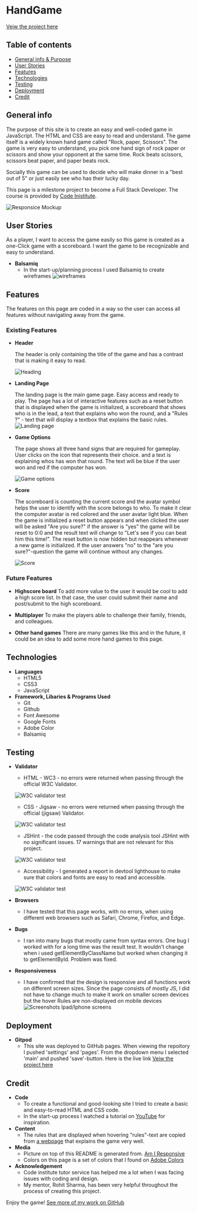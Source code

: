 # HandGame

[Veiw the project here](https://linushf.github.io/HandGame/)

## Table of contents
* [General info & Purpose](#general-info)
* [User Stories](#user-stories)
* [Features](#features)
* [Technologies](#technologies)
* [Testing](#testing)
* [Deployment](#deployment)
* [Credit](#credit)


## General info

The purpose of this site is to create an easy and well-coded game in JavaScript. The HTML and CSS are easy to read and understand. The game itself is a widely known hand game called "Rock, paper, Scissors". The game is very easy to understand, you pick one hand sign of rock paper or scissors and show your opponent at the same time. Rock beats scissors, scissors beat paper, and paper beats rock.

Socially this game can be used to decide who will make dinner in a "best out of 5" or just easily see who has their lucky day. 

This page is a milestone project to become a Full Stack Developer. The course is provided by [Code Inistitute](https://codeinstitute.net/).

![Responsice Mockup](docs/screenshot/amiresp.png "Resonsive mockup picture")

## User Stories

As a player, I want to access the game easily so this game is created as a one-Click game with a scoreboard. I want the game to be recognizable and easy to understand. 

- __Balsamiq__
    - In the start-up/planning process I used Balsamiq to create wireframes
![wireframes](docs/wireframes/mywiref.png "Wireframes created in Balsamiq")

## Features
The features on this page are coded in a way so the user can access all features without navigating away from the game. 
### Existing Features

- __Header__

    The header is only containing the title of the game and has a contrast that is making it easy to read. 

    ![Heading](docs/screenshot/heading.png "Header")
- __Landing Page__

    The landing page is the main game page. Easy access and ready to play. The page has a lot of interactive features such as a reset button that is displayed when the game is initialized, a scoreboard that shows who is in the lead, a text that explains who won the round, and a "Rules ?" - text that will display a textbox that explains the basic rules. 
    ![Landing page](docs/screenshot/landing.png "Landing page")

- __Game Options__

    The page shows all three hand signs that are required for gameplay. User clicks on the icon that represents their choice. and a text is explaining whos has won that round. The text will be blue if the user won and red if the computer has won. 

    ![Game options](docs/screenshot/choices.png "Print screen of the game options")

- __Score__

    The scoreboard is counting the current score and the avatar symbol helps the user to identify with the score belongs to who. To make it clear the computer avatar is red colored and the user avatar light blue. When the game is initialized a reset button appears and when clicked the user will be asked "Are you sure?" if the answer is "yes" the game will be reset to 0:0 and the result text will change to "Let's see if you can beat him this time!". The reset button is now hidden but reappears whenever a new game is initialized. If the user answers "no" to the "are you sure?"-question the game will continue without any changes. 

    ![Score](docs/screenshot/score.png "Shows the current score")

### Future Features

- __Highscore board__
    To add more value to the user it would be cool to add a high score list. In that case, the user could submit their name and post/submit to the high scoreboard.

- __Multiplayer__
    To make the players able to challenge their family, friends, and colleagues. 

- __Other hand games__
    There are many games like this and in the future, it could be an idea to add some more hand games to this page.

## Technologies
- __Languages__
    - HTML5
    - CSS3
    - JavaScript
- __Framework, Libaries & Programs Used__
    - Git
    - Github
    - Font Awesome
    - Google Fonts
    - Adobe Color
    - Balsamiq

## Testing
- __Validator__
    - HTML - WC3 - no errors were returned when passing through the official W3C Validator.

    ![W3C validator test](docs/screenshot/w3chtml.png "W3C HTML validator test")

    - CSS - Jigsaw - no errors were returned when passing through the official (jigsaw) Validator.

    ![W3C validator test](docs/screenshot/w3ccss.png "W3C CSS validator test")

    - JSHint - the code passed through the code analysis tool JSHint with no significant issues. 17 warnings that are not relevant for this project.

    ![W3C validator test](docs/screenshot/jshint.png "JSHint test")

    - Accessibility - I generated a report in devtool lighthouse to make sure that colors and fonts are easy to read and accessible.
    
    
    ![W3C validator test](docs/screenshot/lighthouse.png "Lighthouse test")

- __Browsers__
    - I have tested that this page works, with no errors, when using different web browsers such as Safari, Chrome, Firefox, and Edge. 

- __Bugs__
    - I ran into many bugs that mostly came from syntax errors. One bug I worked with for a long time was the result test. It wouldn't change when i used getElementByClassName but worked when changing it to getElementById. Problem was fixed.

- __Responsiveness__ 
    - I have confirmed that the design is responsive and all functions work on different screen sizes. Since the page consists of mostly JS, I did not have to change much to make it work on smaller screen devices but the hover Rules are non-displayed on mobile devices
    ![Screenshots Ipad/Iphone screens](docs/screenshot/iphoneipad.png "Small devices screenshot")
## Deployment

- __Gitpod__
    - This site was deployed to GitHub pages. When viewing the repoitory I pushed 'settings' and 'pages'. From the dropdown menu I selected 'main' and pushed 'save'-button. Here is the live link [Veiw the project here](https://linushf.github.io/HandGame/)

## Credit
- __Code__
    - To create a functional and good-looking site I tried to create a basic and easy-to-read HTML and CSS code.
    - In the start-up process I watched a tutorial on [YouTube](https://www.youtube.com/watch?v=jaVNP3nIAv0 "YouTube Video") for inspiration. 
- __Content__
    - The rules that are displayed when hovering "rules"-text are copied from [a webpage](https://www.thegamegal.com/2016/02/18/rock-paper-scissors-instructions/ "Rules instruction") that explains the game very well.
- __Media__
    - Picture on top of this README is generated from. [Am I Responsive](http://ami.responsivedesign.is/)
    - Colors on this page is a set of colors that I found on [Adobe Colors](https://color.adobe.com/ "Adobe Colors") 
- __Acknowledgement__
    - Code institute tutor service has helped me a lot when I was facing issues with coding and design.
    - My mentor, Rohit Sharma, has been very helpful throughout the process of creating this project. 

Enjoy the game!
[See more of my work on GitHub](https://www.github.com/linushf)
